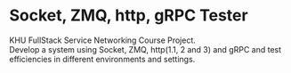# Socket, ZMQ, http, gRPC Tester

KHU FullStack Service Networking Course Project.
<br>
Develop a system using Socket, ZMQ, http(1.1, 2 and 3) and gRPC and test efficiencies in different environments and settings.